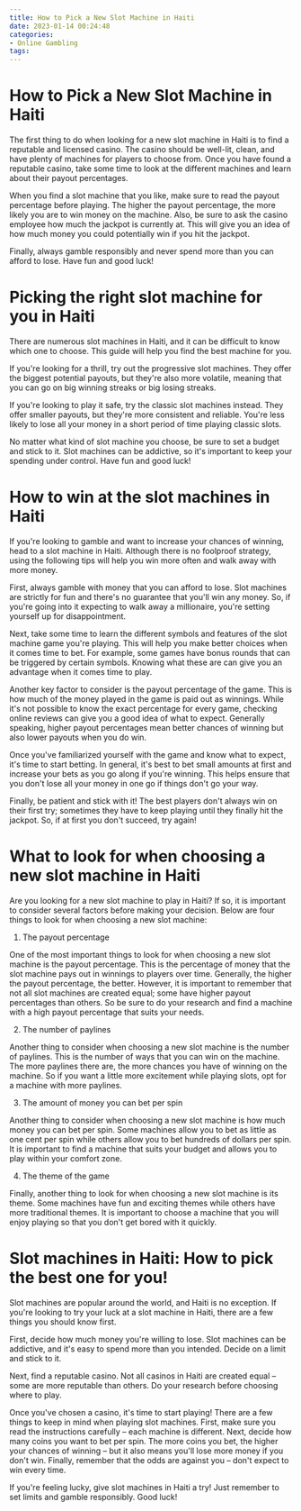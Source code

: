 ```yaml
---
title: How to Pick a New Slot Machine in Haiti
date: 2023-01-14 00:24:48
categories:
- Online Gambling
tags:
---
```



#  How to Pick a New Slot Machine in Haiti

The first thing to do when looking for a new slot machine in Haiti is to find a reputable and licensed casino. The casino should be well-lit, clean, and have plenty of machines for players to choose from. Once you have found a reputable casino, take some time to look at the different machines and learn about their payout percentages.

When you find a slot machine that you like, make sure to read the payout percentage before playing. The higher the payout percentage, the more likely you are to win money on the machine. Also, be sure to ask the casino employee how much the jackpot is currently at. This will give you an idea of how much money you could potentially win if you hit the jackpot.

Finally, always gamble responsibly and never spend more than you can afford to lose. Have fun and good luck!

#  Picking the right slot machine for you in Haiti

There are numerous slot machines in Haiti, and it can be difficult to know which one to choose. This guide will help you find the best machine for you.

If you're looking for a thrill, try out the progressive slot machines. They offer the biggest potential payouts, but they're also more volatile, meaning that you can go on big winning streaks or big losing streaks.

If you're looking to play it safe, try the classic slot machines instead. They offer smaller payouts, but they're more consistent and reliable. You're less likely to lose all your money in a short period of time playing classic slots.

No matter what kind of slot machine you choose, be sure to set a budget and stick to it. Slot machines can be addictive, so it's important to keep your spending under control. Have fun and good luck!

#  How to win at the slot machines in Haiti

If you're looking to gamble and want to increase your chances of winning, head to a slot machine in Haiti. Although there is no foolproof strategy, using the following tips will help you win more often and walk away with more money.

First, always gamble with money that you can afford to lose. Slot machines are strictly for fun and there's no guarantee that you'll win any money. So, if you're going into it expecting to walk away a millionaire, you're setting yourself up for disappointment.

Next, take some time to learn the different symbols and features of the slot machine game you're playing. This will help you make better choices when it comes time to bet. For example, some games have bonus rounds that can be triggered by certain symbols. Knowing what these are can give you an advantage when it comes time to play.

Another key factor to consider is the payout percentage of the game. This is how much of the money played in the game is paid out as winnings. While it's not possible to know the exact percentage for every game, checking online reviews can give you a good idea of what to expect. Generally speaking, higher payout percentages mean better chances of winning but also lower payouts when you do win.

Once you've familiarized yourself with the game and know what to expect, it's time to start betting. In general, it's best to bet small amounts at first and increase your bets as you go along if you're winning. This helps ensure that you don't lose all your money in one go if things don't go your way.

Finally, be patient and stick with it! The best players don't always win on their first try; sometimes they have to keep playing until they finally hit the jackpot. So, if at first you don't succeed, try again!

#  What to look for when choosing a new slot machine in Haiti

Are you looking for a new slot machine to play in Haiti? If so, it is important to consider several factors before making your decision. Below are four things to look for when choosing a new slot machine:

1. The payout percentage

One of the most important things to look for when choosing a new slot machine is the payout percentage. This is the percentage of money that the slot machine pays out in winnings to players over time. Generally, the higher the payout percentage, the better. However, it is important to remember that not all slot machines are created equal; some have higher payout percentages than others. So be sure to do your research and find a machine with a high payout percentage that suits your needs.

2. The number of paylines

Another thing to consider when choosing a new slot machine is the number of paylines. This is the number of ways that you can win on the machine. The more paylines there are, the more chances you have of winning on the machine. So if you want a little more excitement while playing slots, opt for a machine with more paylines.

3. The amount of money you can bet per spin

Another thing to consider when choosing a new slot machine is how much money you can bet per spin. Some machines allow you to bet as little as one cent per spin while others allow you to bet hundreds of dollars per spin. It is important to find a machine that suits your budget and allows you to play within your comfort zone.

4. The theme of the game

Finally, another thing to look for when choosing a new slot machine is its theme. Some machines have fun and exciting themes while others have more traditional themes. It is important to choose a machine that you will enjoy playing so that you don't get bored with it quickly.

#  Slot machines in Haiti: How to pick the best one for you!

Slot machines are popular around the world, and Haiti is no exception. If you're looking to try your luck at a slot machine in Haiti, there are a few things you should know first.

First, decide how much money you're willing to lose. Slot machines can be addictive, and it's easy to spend more than you intended. Decide on a limit and stick to it.

Next, find a reputable casino. Not all casinos in Haiti are created equal – some are more reputable than others. Do your research before choosing where to play.

Once you've chosen a casino, it's time to start playing! There are a few things to keep in mind when playing slot machines. First, make sure you read the instructions carefully – each machine is different. Next, decide how many coins you want to bet per spin. The more coins you bet, the higher your chances of winning – but it also means you'll lose more money if you don't win. Finally, remember that the odds are against you – don't expect to win every time.

If you're feeling lucky, give slot machines in Haiti a try! Just remember to set limits and gamble responsibly. Good luck!